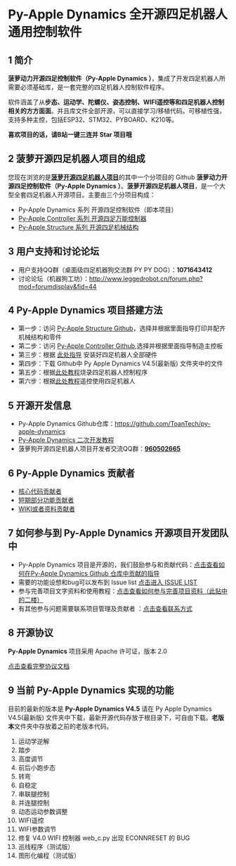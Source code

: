 # **Py-Apple Dynamics** 全开源四足机器人通用控制软件
## 1 简介

  **菠萝动力开源四足控制软件（Py-Apple Dynamics ）**，集成了开发四足机器人所需要必须基础库，是一套完整的四足机器人控制软件程序。

  软件涵盖了从**步态、运动学、陀螺仪、姿态控制、WIFI遥控等和四足机器人控制相关的方方面面**。并且库文件全部开源，可以直接学习/移植代码。可移植性强，支持多种主控，包括ESP32、STM32、PYBOARD、K210等。

  **喜欢项目的话，请B站一键三连并 Star 项目哦**

## 2 **菠萝开源四足机器人项目的组成**

  您现在浏览的是[**菠萝开源四足机器人项目**](https://github.com/ToanTech/py-apple-quadruped-robot)的其中一个分项目的 Github **菠萝动力开源四足控制软件（Py-Apple Dynamics ）**。**菠萝开源四足机器人项目**，是一个大型全套四足机器人开源项目。主要由三个分项目构成：

- Py-Apple Dynamics 系列 开源四足控制软件（即本项目）
- [Py-Apple Controller 系列 开源四足万能控制器](https://github.com/ToanTech/py-apple-controller)
- [Py-Apple Structure 系列 开源四足机械结构](https://github.com/ToanTech/py-apple-structure)

## 3 用户支持和讨论论坛

- 用户支持QQ群（桌面级四足机器狗交流群 PY PY DOG）：**1071643412**
- 讨论论坛（机器狗工坊）：http://www.leggedrobot.cn/forum.php?mod=forumdisplay&fid=44

## 4 Py-Apple Dynamics 项目搭建方法

- 第一步：访问 [Py-Apple Structure Github](https://github.com/ToanTech/py-apple-structure)，选择并根据里面指导打印并配齐机械结构和零件
- 第二步：访问 [Py-Apple Controller Github](https://github.com/ToanTech/py-apple-controller),选择并根据里面指导制造主控板
- 第三步：根据 [此处指导](guidetoinstall.md) 安装好四足机器人全部硬件
- 第四步：下载 Github中   Py Apple Dynamics V4.5(最新版)   文件夹中的文件
- 第五步：根据[此处教程](https://www.bilibili.com/video/BV1mv411B7dR/)烧录四足机器人控制程序
- 第六步：根据[此处教程](https://www.bilibili.com/video/BV1Qg4y1v78G/)遥控使用四足机器人

## 5 开源开发信息

- Py-Apple Dynamics Github仓库：https://github.com/ToanTech/py-apple-dynamics
- [Py-Apple Dynamics 二次开发教程](http://www.leggedrobot.cn/forum.php?mod=viewthread&tid=48)
- 菠萝狗开源四足机器人项目开发者交流QQ群：<u>**960502665**</u>

## 6 **Py-Apple Dynamics** 贡献者

- [核心代码贡献者](contributors_m.md)
- [短期部分功能贡献者](contributors_s.md)
- [WIKI或者资料贡献者](contributors_w.md)

## 7 如何参与到 Py-Apple Dynamics 开源项目开发团队中

-  Py-Apple Dynamics 项目是开源的，我们鼓励参与和贡献代码：[点击查看如何在Py-Apple Dynamics Github 仓库中贡献的指导](http://www.leggedrobot.cn/forum.php?mod=viewthread&tid=49&extra=page%3D1)
-  需要的功能设想和bug可以发布到 Issue list [点击进入 ISSUE LIST](https://github.com/ToanTech/py-apple-dynamics/issues)
-  参与完善项目文字资料和使用教程：[点击查看如何参与完善项目资料（此贴中的二楼）](http://www.leggedrobot.cn/forum.php?mod=viewthread&tid=49&extra=page%3D1)
-  有其他参与问题需要联系项目管理及贡献者 ：[点击查看联系方式](contributors_m.md)

## 8 开源协议

**Py-Apple Dynamics** 项目采用 Apache 许可证，版本 2.0

[点击查看完整协议文档](LICENSE)

## 9 当前 Py-Apple Dynamics 实现的功能

目前的最新的版本是 **Py-Apple Dynamics V4.5** 请在  Py Apple Dynamics V4.5(最新版)  文件夹中下载，最新开源代码存放于根目录下，可自由下载。**老版本**文件夹中存放着之前的老版本代码。

1. 运动学逆解
2. 踏步
3. 高度调节
4. 前后小跑步态
5. 转弯
6. 自稳定
7. 串联腿控制
8. 并连腿控制
9. 动态运动参数调整
10. WIFI遥控
11. WIFI参数调节
12. 修复 V4.0 WIFI 控制器 web_c.py 出现 ECONNRESET 的 BUG
13. 巡线程序（测试版）
14. 图形化编程（测试版）